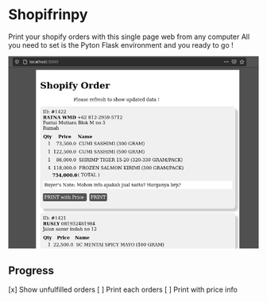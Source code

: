 # Shopifrinpy
Print your shopify orders with this single page web from any computer
All you need to set is the Pyton Flask environment and you ready to go !

![screenshoot](shopifrintpy1.png)

## Progress
[x] Show unfulfilled orders
[ ] Print each orders
[ ] Print with price info
